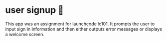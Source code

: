 # user signup :rocket:
This app was an assignment for launchcode lc101. 
It prompts the user to input sign in information
and then either outputs error messages or displays
a welcome screen.
